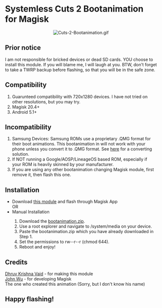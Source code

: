 # Systemless Cuts 2 Bootanimation for Magisk
<p align="center">
<img src="https://www.gizmochina.com/wp-content/uploads/2019/08/Cuts-2-Bootanimation.gif" alt="Cuts-2-Bootanimation.gif">
</p>

## Prior notice
I am not responsible for bricked devices or dead SD cards. YOU choose to install this module. If you will blame me, I will laugh at you. BTW, don't forget to take a TWRP backup before flashing, so that you will be in the safe zone.

## Compatibility
<ol type="1">
<li>Guarunteed compatibility with 720x1280 devices. I have not tried on other resolutions, but you may try.</li>
<li>Magisk 20.4+</li>
<li>Android 5.1+</li>
</ol>

## Incompatibility
<ol type="1">
<li>Samsung Devices: Samsung ROMs use a proprietary .QMG format for their boot animations. This bootanimation in will not work with your phone unless you convert it to .QMG format. See <a href="https://forum.xda-developers.com/showpost.php?p=78906639&postcount=192" target="_blank">here</a> for a converting solution.</li>
<li>If NOT running a Google/AOSP/LineageOS based ROM, especially if your ROM is heavily skinned by your manufacturer.</li>
<li>If you are using any other bootanimation changing Magisk module, first remove it, then flash this one.</li>
</ol>

## Installation
<ul>
<li>Download <a href="https://github.com/dhruvkrishnavaid/Cuts-2-Bootanimation-for-Magisk/archive/master.zip" target="_blank">this module</a> and flash through Magisk App</li>
OR<br/>
<li>Manual Installation</li>
<ol type="1">
<li>Download the <a href="https://github.com/dhruvkrishnavaid/Cuts-2-Bootanimation-for-Magisk/raw/master/system/media/bootanimation.zip" target="_blank">bootanimation.zip</a>.</li>
<li>Use a root explorer and navigate to /system/media on your device.</li>
<li>Paste the bootanimation.zip which you have already downloaded in Step 1.</li>
<li>Set the permissions to rw--r--r (chmod 644).</li>
<li>Reboot and enjoy!</li>
</ul>

## Credits
<a href="https://github.com/dhruvkrishnavaid">Dhruv Krishna Vaid</a> - for making this module<br />
<a href="https://github.com/topjohnwu">John Wu</a> - for developing Magisk<br />
The one who created this animation (Sorry, but I don't know his name)

## Happy flashing!
